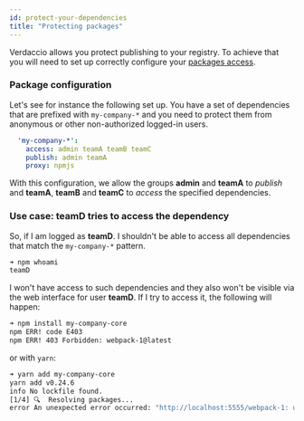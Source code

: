 ```yaml
---
id: protect-your-dependencies
title: "Protecting packages"
---
```


Verdaccio allows you protect publishing to your registry. To achieve that you will need to set up correctly configure your [packages access](packages).

### Package configuration

Let's see for instance the following set up. You have a set of dependencies that are prefixed with `my-company-*` and you need to protect them from anonymous or other non-authorized logged-in users.

```yaml
  'my-company-*':
    access: admin teamA teamB teamC
    publish: admin teamA
    proxy: npmjs
```

With this configuration, we allow the groups **admin** and **teamA** to *publish* and **teamA**,  **teamB** and **teamC** to *access* the specified dependencies.

### Use case: teamD tries to access the dependency

So, if I am logged as **teamD**. I shouldn't be able to access all dependencies that match the `my-company-*` pattern.

```bash
➜ npm whoami
teamD
```

I won't have access to such dependencies and they also won't be visible via the web interface for user **teamD**. If I try to access it, the following will happen:

```bash
➜ npm install my-company-core
npm ERR! code E403
npm ERR! 403 Forbidden: webpack-1@latest
```

or with `yarn`:

```bash
➜ yarn add my-company-core
yarn add v0.24.6
info No lockfile found.
[1/4] 🔍  Resolving packages...
error An unexpected error occurred: "http://localhost:5555/webpack-1: unregistered users are not allowed to access package my-company-core".
```
